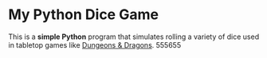 # My Python Dice Game

This is a **simple Python** program that simulates rolling a variety of dice used in tabletop games like [Dungeons & Dragons](https://dndstore.wizards.com/us/en). 555655
